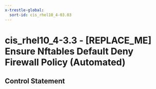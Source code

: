```yaml
---
x-trestle-global:
  sort-id: cis_rhel10_4-03.03
---
```


# cis_rhel10_4-3.3 - \[REPLACE_ME\] Ensure Nftables Default Deny Firewall Policy (Automated)

## Control Statement
